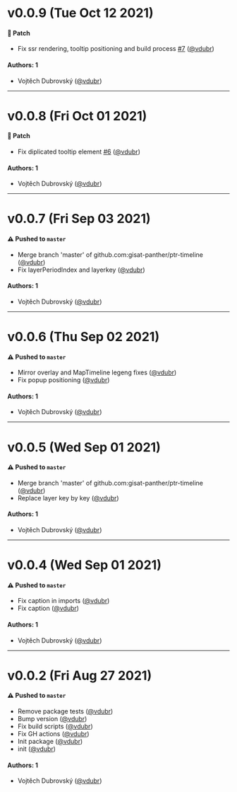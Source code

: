 # v0.0.9 (Tue Oct 12 2021)

#### 🐾 Patch

- Fix ssr rendering, tooltip positioning and build process [#7](https://github.com/gisat-panther/ptr-timeline/pull/7) ([@vdubr](https://github.com/vdubr))

#### Authors: 1

- Vojtěch Dubrovský ([@vdubr](https://github.com/vdubr))

---

# v0.0.8 (Fri Oct 01 2021)

#### 🐾 Patch

- Fix diplicated tooltip element [#6](https://github.com/gisat-panther/ptr-timeline/pull/6) ([@vdubr](https://github.com/vdubr))

#### Authors: 1

- Vojtěch Dubrovský ([@vdubr](https://github.com/vdubr))

---

# v0.0.7 (Fri Sep 03 2021)

#### ⚠️ Pushed to `master`

- Merge branch 'master' of github.com:gisat-panther/ptr-timeline ([@vdubr](https://github.com/vdubr))
- Fix layerPeriodIndex and layerkey ([@vdubr](https://github.com/vdubr))

#### Authors: 1

- Vojtěch Dubrovský ([@vdubr](https://github.com/vdubr))

---

# v0.0.6 (Thu Sep 02 2021)

#### ⚠️ Pushed to `master`

- Mirror overlay and MapTimeline legeng fixes ([@vdubr](https://github.com/vdubr))
- Fix popup positioning ([@vdubr](https://github.com/vdubr))

#### Authors: 1

- Vojtěch Dubrovský ([@vdubr](https://github.com/vdubr))

---

# v0.0.5 (Wed Sep 01 2021)

#### ⚠️ Pushed to `master`

- Merge branch 'master' of github.com:gisat-panther/ptr-timeline ([@vdubr](https://github.com/vdubr))
- Replace layer key by key ([@vdubr](https://github.com/vdubr))

#### Authors: 1

- Vojtěch Dubrovský ([@vdubr](https://github.com/vdubr))

---

# v0.0.4 (Wed Sep 01 2021)

#### ⚠️ Pushed to `master`

- Fix caption in imports ([@vdubr](https://github.com/vdubr))
- Fix caption ([@vdubr](https://github.com/vdubr))

#### Authors: 1

- Vojtěch Dubrovský ([@vdubr](https://github.com/vdubr))

---

# v0.0.2 (Fri Aug 27 2021)

#### ⚠️ Pushed to `master`

- Remove package tests ([@vdubr](https://github.com/vdubr))
- Bump version ([@vdubr](https://github.com/vdubr))
- Fix build scripts ([@vdubr](https://github.com/vdubr))
- Fix GH actions ([@vdubr](https://github.com/vdubr))
- Init package ([@vdubr](https://github.com/vdubr))
- init ([@vdubr](https://github.com/vdubr))

#### Authors: 1

- Vojtěch Dubrovský ([@vdubr](https://github.com/vdubr))
